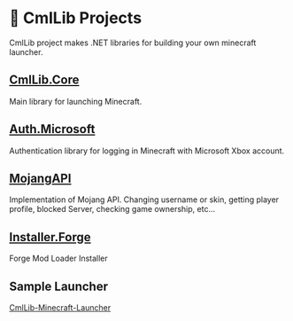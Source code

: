 # 🧊 CmlLib Projects

CmlLib project makes .NET libraries for building your own minecraft launcher.

## [CmlLib.Core](cmllib.core/)

Main library for launching Minecraft.

## [Auth.Microsoft](auth.microsoft/)

Authentication library for logging in Minecraft with Microsoft Xbox account.

## [MojangAPI](mojangapi/home.md)

Implementation of Mojang API. Changing username or skin, getting player profile, blocked Server, checking game ownership, etc...

## [Installer.Forge](installer.forge/home.md)

Forge Mod Loader Installer

## Sample Launcher

[CmlLib-Minecraft-Launcher](https://github.com/CmlLib/CmlLib-Minecraft-Launcher)
